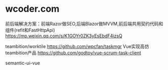 # wcoder.com
前后端解决方案：前端Razor做SEO,后端Blazor做MVVM,前后端共用契约代码和组件(refit和FastHttpApi)
https://mp.weixin.qq.com/s/K1GOYr0ZK3yEsEbdF4izsQ

teambition/worktile
https://github.com/wpcfan/taskmgr
Vue实现高仿teambition产品
https://github.com/godtoy/vue-scrum-task-client

semantic-ui-vue
